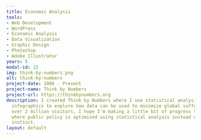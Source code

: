 ```yaml
---
title: Economic Analysis
tools:
- Web Development
- WordPress
- Economic Analysis
- Data Visualization
- Graphic Design
- Photoshop
- Adobe Illustrator
years: 5
modal-id: 22
img: think-by-numbers.png
alt: think-by-numbers
project-date: 2006 - Present
project-name: Think by Numbers
project-url: https://thinkbynumbers.org
description: I created Think by Numbers where I use statistical analysis and entertaining
  infographics to explore how data can be used to minimize global suffering. <br><br>  With
  over 2 million visitors, I hope I'm making a little bit of progress towards a world
  where public policy is optimized using statistical analysis instead of tribal gut
  instinct.
layout: default
---
```



